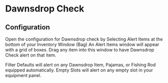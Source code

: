 # Dawnsdrop Check

## Configuration
Open the configuration for Dawnsdrop check by Selecting Alert Items at the bottom of your Inventory Window (Bag)
An Alert Items window will appear with a grid of boxes.
Drag any item into this window to have Dawnsdrop Check alert on that item. 

Filter Defaults will alert on any Dawnsdrop Item, Pajamas, or Fishing Rod equipped automatically.
Empty Slots will alert on any empty slot in your equipment panel. 
